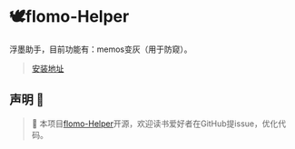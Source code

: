 # 🕊️flomo-Helper
浮墨助手，目前功能有：memos变灰（用于防窥）。

> [安装地址](https://greasyfork.org/zh-CN/scripts/441191-flomo%E5%8A%A9%E6%89%8B)


## 声明 👀

> 📝 本项目[flomo-Helper](https://github.com/mefengl/flomo-Helper)开源，欢迎读书爱好者在GitHub提issue，优化代码。
